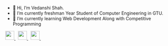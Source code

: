 - 👋 Hi, I’m Vedanshi Shah. 
- 👀 I’m currently freshman Year Student of Computer Engineering in GTU.
- 🌱 I’m currently learning Web Development Along with Competitive Programming 

 <a href="https://www.linkedin.com/in/vedanshi24"><image src="https://cdn-icons-png.flaticon.com/512/174/174857.png" height="28"> </a> &nbsp;
   <a href="https://www.twitter.com/shah2_vedanshi"> <image src="https://cdn-icons-png.flaticon.com/512/124/124021.png" height="28"> </a> &nbsp;
  <a href="mailto:vedanshishah24@gmail.com"><image src="https://www.androidpolice.com/wp-content/uploads/2020/10/06/icon-google-gmail-new.png" height="28"> </a> &nbsp;
        
